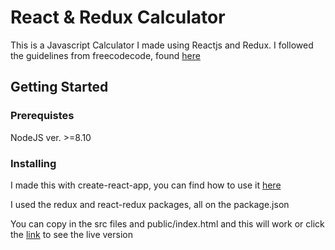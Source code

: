 # React & Redux Calculator

This is a Javascript Calculator I made using Reactjs and Redux. I followed the guidelines from freecodecode, found [here](https://www.freecodecamp.org/learn/front-end-libraries/front-end-libraries-projects/build-a-javascript-calculator)

## Getting Started

### Prerequistes 

NodeJS ver. >=8.10

### Installing

I made this with create-react-app, you can find how to use it [here](https://reactjs.org/docs/create-a-new-react-app.html)

I used the redux and react-redux packages, all on the package.json

You can copy in the src files and public/index.html and this will work or click the [link](https://zen-booth-c36d01.netlify.app) to see the live version

